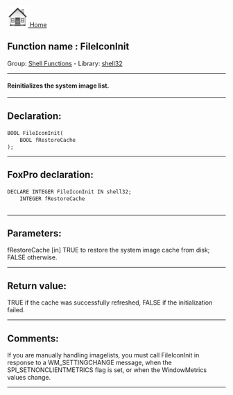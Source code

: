 [<img src="../../images/home.png"> Home ](https://github.com/VFPX/Win32API)  

## Function name : FileIconInit
Group: [Shell Functions](../../functions_group.md#Shell_Functions)  -  Library: [shell32](../../Libraries.md#shell32)  
***  


#### Reinitializes the system image list.
***  


## Declaration:
```foxpro  
BOOL FileIconInit(
	BOOL fRestoreCache
);  
```  
***  


## FoxPro declaration:
```foxpro  
DECLARE INTEGER FileIconInit IN shell32;
	INTEGER fRestoreCache
  
```  
***  


## Parameters:
fRestoreCache
[in] TRUE to restore the system image cache from disk; FALSE otherwise.  
***  


## Return value:
TRUE if the cache was successfully refreshed, FALSE if the initialization failed.
  
***  


## Comments:
If you are manually handling imagelists, you must call FileIconInit in response to a WM_SETTINGCHANGE message, when the SPI_SETNONCLIENTMETRICS flag is set, or when the WindowMetrics values change.  
  
***  

